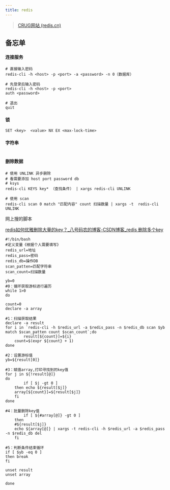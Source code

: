 ```yaml
---
title: redis
---
```

> [CRUG网站 (redis.cn)](http://www.redis.cn/)

## 备忘单

#### 连接服务

```
# 直接输入密码
redis-cli -h <host> -p <port> -a <password> -n 0（数据库）

# 先登录后输入密码
redis-cli -h <host> -p <port>
auth <password>

# 退出
quit
```



#### 锁

```
SET <key>  <value> NX EX <max-lock-time>
```



#### 字符串

```

```



#### 删除数据

```
# 使用 UNLINK 异步删除
# 看需要添加 host port password db
# ksys
redis-cli KEYS key* （查找条件） | xargs redis-cli UNLINK 

# 使用 scan
redis-cli scan 0 match "匹配内容" count 扫描数量 | xargs -t  redis-cli  UNLINK

```

网上搜的脚本

[redis如何优雅删除大量的key？_八号码农的博客-CSDN博客_redis 删除多个key](https://blog.csdn.net/wen3qin/article/details/120789060)

```
#!/bin/bash
#定义变量《根据个人需要填写》
redis_url=地址
redis_pass=密码
redis_db=操作DB
scan_patten=匹配字符串
scan_count=扫描数量

yb=0
#0：循环获取游标进行遍历
while 1>0
do

count=0
declare -a array

#1：扫描获取结果
declare -a result
for i in `redis-cli -h $redis_url -a $redis_pass -n $redis_db scan $yb match $scan_patten count $scan_count`;do
		result[${count}]=${i}
    count=$(expr ${count} + 1)
done

#2：设置游标值
yb=${result[0]}

#3：赋值array,打印寻找到的key值
for j in ${!result[@]}
do		
		if [ $j -gt 0 ]
    then echo ${result[$j]}
    array[${count}]=${result[$j]}
    fi
done    

#4：批量删除key值
		if [ ${#array[@]} -gt 0 ]
    then 
    #${result[$j]}
    echo ${array[@]} | xargs -t redis-cli -h $redis_url -a $redis_pass -n $redis_db del 
    fi

#5：判断条件结束循环
if [ $yb -eq 0 ]
then break
fi

unset result
unset array    
    
done
```

